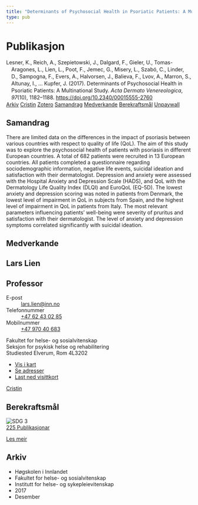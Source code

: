 ```yaml
---
title: "Determinants of Psychosocial Health in Psoriatic Patients: A Multi­national Study"
type: pub
---
```

<h1>Publikasjon</h1>
<article id="csl-bib-container-5UWATQ4G" class="csl-bib-container">
  <div class="csl-bib-body" style="line-height: 1.35; padding-left: 1em; text-indent:-1em;">
  <div class="csl-entry">Lesner, K., Reich, A., Szepietowski, J., Dalgard, F., Gieler, U., Tomas-Aragones, L., Lien, L., Poot, F., Jemec, G., Misery, L., Szab&#xF3;, C., Linder, D., Sampogna, F., Evers, A., Halvorsen, J., Balieva, F., Lvov, A., Marron, S., Altunay, I., &#x2026; Kupfer, J. (2017). Determinants of Psychosocial Health in Psoriatic Patients: A Multi&#xAD;national Study. <i>Acta Dermato Venereologica</i>, <i>97</i>(10), 1182&#x2013;1188. <a href="https://doi.org/10.2340/00015555-2760">https://doi.org/10.2340/00015555-2760</a></div>
</div>
  <div class="csl-bib-buttons">
    <a href="#taxonomy-article-5UWATQ4G" class="csl-bib-button">Arkiv</a>
    <a href="https://app.cristin.no/results/show.jsf?id=1525138" alt="Cristin URL" class="csl-bib-button">Cristin</a>
    <a href="http://zotero.org/groups/5022929/items/5UWATQ4G" alt="Zotero URL" class="csl-bib-button">Zotero</a>
    <a href="#abstract-article-5UWATQ4G" class="csl-bib-button">Samandrag</a>
    <a href="#contributors-article-5UWATQ4G" class="csl-bib-button">Medverkande</a>
    <a href="#sdg-article-5UWATQ4G" class="csl-bib-button">Berekraftsmål</a>
    <a href="https://www.medicaljournals.se/acta/download/10.2340/00015555-2760/" class="csl-bib-button">Unpaywall</a>
  </div>
  <div id="csl-bib-meta-container-5UWATQ4G"></div>
</article>
<div id="csl-bib-meta-5UWATQ4G" class="csl-bib-meta">
  <article id="abstract-article-5UWATQ4G" class="abstract-article">
    <h1>Samandrag</h1>
    There are limited data on the differences in the impact 
of psoriasis between various countries with respect 
to quality of life (QoL). The aim of this study was to 
explore the psychosocial health of patients with psoriasis 
in different European countries. A total of 682 
patients were recruited in 13 European countries. All 
patients completed a questionnaire regarding sociodemographic 
information, negative life events, suicidal 
ideation and satisfaction with their dermatologist. 
Depression and anxiety were assessed with the Hospital 
Anxiety and Depression Scale (HADS), and QoL 
with the Dermatology Life Quality Index (DLQI) and 
EuroQoL (EQ-5D). The lowest anxiety and depression 
scoring was noted in patients from Denmark, the lowest 
level of impairment in QoL in subjects from Spain, 
and the highest level of impairment in QoL in patients 
from Italy. The most relevant parameters influencing 
patients’ well-being were severity of pruritus and satisfaction 
with their dermatologist. The level of anxiety 
and depression symptoms correlated significantly with 
suicidal ideation.
  </article>
  <article id="contributors-article-5UWATQ4G" class="contributors-article">
    <h1>Medverkande</h1>
    <div class="personas">
<div class="vrtx-hinn-person-card">
<div class="photo">
<i class="lar la-user-circle missing-person"></i>
</div>
<div class="info">
<hgroup><h1>Lars Lien</h1>
<h2>Professor</h2>
</hgroup><dl>
<dt>E-post</dt>
<dd>
<a href="mailto:lars.lien@inn.no">lars.lien@inn.no</a>
</dd>
<dt>Telefonnummer</dt>
<dd><a href="tel:+4762430285">
+47 62 43 02 85
</a></dd>
<dt>Mobilnummer</dt>
<dd><a href="tel:+4797040683">
+47 970 40 683
</a></dd>
</dl>
<p>
Fakultet for helse- og sosialvitenskap<br>
Seksjon for psykisk helse og rehabilitering<br>
Studiested Elverum,
Rom 4L3202
</p>
<ul class="vrtx-hinn-links">
<li><a href="https://www.google.com/maps?q=60.88177,11.53669">Vis i kart</a></li>
<li><a href="https://www.inn.no/finn-en-ansatt/lars-lien.html#vrtx-hinn-addresses">Se adresser</a></li>
<li><a href="https://www.inn.no/finn-en-ansatt/lars-lien.html?vrtx=vcf">Last ned visittkort</a></li>
</ul>
</div>
</div>
<a href="https://app.cristin.no/persons/show.jsf?id=14287" alt="Cristin URL" class="personas-cristin">Cristin</a>
</div>
  </article>
  <article id="sdg-article-5UWATQ4G" class="sdg-article">
    <h1>Berekraftsmål</h1>
    <div class="sdg-container"><div id="sdg3" class="sdg">
<img src="{{< params subfolder >}}images/sdg/sdg03_no.png" class="image" alt="SDG 3">
<div class="sdg-overlay">
<a href="{{< params subfolder >}}no/archive/?sdg=3#archive" class="sdg-publication-count"><span>225</span> Publikasjonar</a>
<p><a href="https://www.fn.no/om-fn/fns-baerekraftsmaal/god-helse-og-livskvalitet?lang=nno-NO" class="sdg-read-more">Les meir</a></p>
</div>
</div></div>
  </article>
  <article id="taxonomy-article-5UWATQ4G" class="taxonomy-article">
    <h1>Arkiv</h1>
    <ul>
      <li>Høgskolen i Innlandet</li>
      <li>Fakultet for helse- og sosialvitenskap</li>
      <li>Institutt for helse- og sykepleievitenskap</li>
      <li>2017</li>
      <li>Desember</li>
    </ul>
  </article>
</div>
